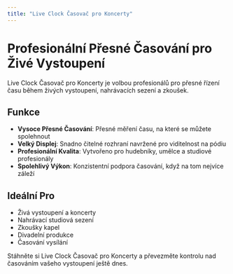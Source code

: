 ```yaml
---
title: "Live Clock Časovač pro Koncerty"
---
```


# Profesionální Přesné Časování pro Živé Vystoupení

Live Clock Časovač pro Koncerty je volbou profesionálů pro přesné řízení času během živých vystoupení, nahrávacích sezení a zkoušek.

## Funkce

- **Vysoce Přesné Časování**: Přesné měření času, na které se můžete spolehnout
- **Velký Displej**: Snadno čitelné rozhraní navržené pro viditelnost na pódiu
- **Profesionální Kvalita**: Vytvořeno pro hudebníky, umělce a studiové profesionály
- **Spolehlivý Výkon**: Konzistentní podpora časování, když na tom nejvíce záleží

## Ideální Pro

- Živá vystoupení a koncerty
- Nahrávací studiová sezení
- Zkoušky kapel
- Divadelní produkce
- Časování vysílání

Stáhněte si Live Clock Časovač pro Koncerty a převezměte kontrolu nad časováním vašeho vystoupení ještě dnes.